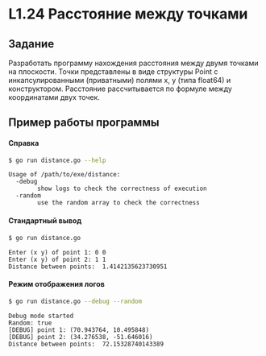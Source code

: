 # L1.24 Расстояние между точками
## Задание
Разработать программу нахождения расстояния между двумя точками на плоскости. Точки представлены в виде структуры Point с инкапсулированными (приватными) полями x, y (типа float64) и конструктором. Расстояние рассчитывается по формуле между координатами двух точек.
## Пример работы программы
#### Справка
```bash
$ go run distance.go --help
```
```
Usage of /path/to/exe/distance:
  -debug
    	show logs to check the correctness of execution
  -random
    	use the random array to check the correctness
```

#### Стандартный вывод 
```bash
$ go run distance.go
```
```
Enter (x y) of point 1: 0 0
Enter (x y) of point 2: 1 1
Distance between points:  1.4142135623730951
```

#### Режим отображения логов
```bash 
$ go run distance.go --debug --random
```
```
Debug mode started
Random: true
[DEBUG] point 1: (70.943764, 10.495848)
[DEBUG] point 2: (34.276538, -51.646016)
Distance between points:  72.15328740143389
```
